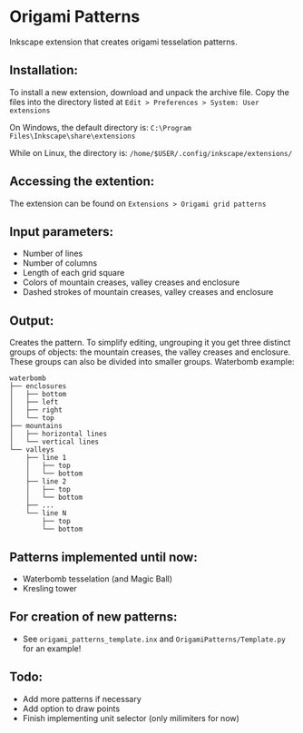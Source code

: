 # Origami Patterns
Inkscape extension that creates origami tesselation patterns.

## Installation:
To install a new extension, download and unpack the archive file. Copy the files into the directory listed at `Edit > Preferences > System: User extensions`

On Windows, the default directory is:
`C:\Program Files\Inkscape\share\extensions`

While on Linux, the directory is:
`/home/$USER/.config/inkscape/extensions/`

## Accessing the extention:
The extension can be found on `Extensions > Origami grid patterns`

## Input parameters:
- Number of lines
- Number of columns
- Length of each grid square
- Colors of mountain creases, valley creases and enclosure
- Dashed strokes of mountain creases, valley creases and enclosure

## Output:
Creates the pattern. 
To simplify editing, ungrouping it you get three distinct groups of objects: the mountain creases, the valley creases and enclosure. These groups can also be divided into smaller groups. Waterbomb example:

```
waterbomb
├── enclosures
│   ├── bottom
│   ├── left
│   ├── right
│   └── top
├── mountains
│   ├── horizontal lines
│   └── vertical lines
└── valleys
    ├── line 1
    │   ├── top
    │   └── bottom
    ├── line 2
    │   ├── top
    │   └── bottom
    ├── ...
    └── line N
        ├── top
        └── bottom
```

## Patterns implemented until now:
- Waterbomb tesselation (and Magic Ball)
- Kresling tower

## For creation of new patterns:
- See `origami_patterns_template.inx` and `OrigamiPatterns/Template.py` for an example!

## Todo:
- Add more patterns if necessary
- Add option to draw points
- Finish implementing unit selector (only milimiters for now)


